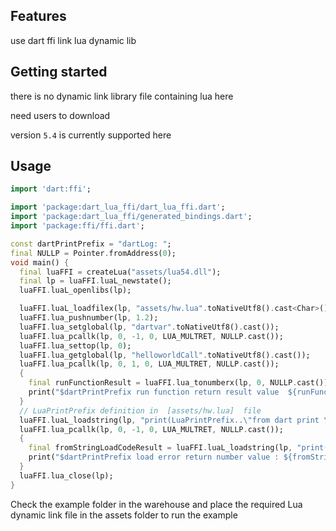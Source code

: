 
## Features

use dart ffi link lua dynamic lib 

## Getting started

there is no dynamic link library file containing lua here

need users to download

version `5.4` is currently supported here

## Usage


```dart
import 'dart:ffi';

import 'package:dart_lua_ffi/dart_lua_ffi.dart';
import 'package:dart_lua_ffi/generated_bindings.dart';
import 'package:ffi/ffi.dart';

const dartPrintPrefix = "dartLog: ";
final NULLP = Pointer.fromAddress(0);
void main() {
  final luaFFI = createLua("assets/lua54.dll");
  final lp = luaFFI.luaL_newstate();
  luaFFI.luaL_openlibs(lp);

  luaFFI.luaL_loadfilex(lp, "assets/hw.lua".toNativeUtf8().cast<Char>(), NULLP.cast());
  luaFFI.lua_pushnumber(lp, 1.2);
  luaFFI.lua_setglobal(lp, "dartvar".toNativeUtf8().cast());
  luaFFI.lua_pcallk(lp, 0, -1, 0, LUA_MULTRET, NULLP.cast());
  luaFFI.lua_settop(lp, 0);
  luaFFI.lua_getglobal(lp, "helloworldCall".toNativeUtf8().cast());
  luaFFI.lua_pcallk(lp, 0, 1, 0, LUA_MULTRET, NULLP.cast());
  {
    final runFunctionResult = luaFFI.lua_tonumberx(lp, 0, NULLP.cast());
    print("$dartPrintPrefix run function return result value  ${runFunctionResult}");
  }
  // LuaPrintPrefix definition in  [assets/hw.lua]  file
  luaFFI.luaL_loadstring(lp, "print(LuaPrintPrefix..\"from dart print \")".toNativeUtf8().cast());
  luaFFI.lua_pcallk(lp, 0, -1, 0, LUA_MULTRET, NULLP.cast());
  {
    final fromStringLoadCodeResult = luaFFI.luaL_loadstring(lp, "print(\"my from dart code load print \")".toNativeUtf8().cast());
    print("$dartPrintPrefix load error return number value : ${fromStringLoadCodeResult}");
  }
  luaFFI.lua_close(lp);
}

```

Check the example folder in the warehouse and place the required Lua dynamic link file in the assets folder to run the example
